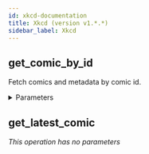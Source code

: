```yaml
---
id: xkcd-documentation
title: Xkcd (version v1.*.*)
sidebar_label: Xkcd
---
```


## get_comic_by_id

Fetch comics and metadata  by comic id.


<details><summary>Parameters</summary>

#### comicId (required)

**Type:** number

</details>

## get_latest_comic



*This operation has no parameters*

